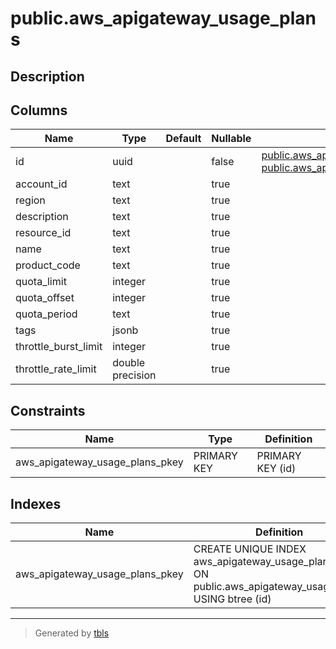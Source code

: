 # public.aws_apigateway_usage_plans

## Description

## Columns

| Name | Type | Default | Nullable | Children | Parents | Comment |
| ---- | ---- | ------- | -------- | -------- | ------- | ------- |
| id | uuid |  | false | [public.aws_apigateway_usage_plan_api_stages](public.aws_apigateway_usage_plan_api_stages.md) [public.aws_apigateway_usage_plan_keys](public.aws_apigateway_usage_plan_keys.md) |  |  |
| account_id | text |  | true |  |  |  |
| region | text |  | true |  |  |  |
| description | text |  | true |  |  |  |
| resource_id | text |  | true |  |  |  |
| name | text |  | true |  |  |  |
| product_code | text |  | true |  |  |  |
| quota_limit | integer |  | true |  |  |  |
| quota_offset | integer |  | true |  |  |  |
| quota_period | text |  | true |  |  |  |
| tags | jsonb |  | true |  |  |  |
| throttle_burst_limit | integer |  | true |  |  |  |
| throttle_rate_limit | double precision |  | true |  |  |  |

## Constraints

| Name | Type | Definition |
| ---- | ---- | ---------- |
| aws_apigateway_usage_plans_pkey | PRIMARY KEY | PRIMARY KEY (id) |

## Indexes

| Name | Definition |
| ---- | ---------- |
| aws_apigateway_usage_plans_pkey | CREATE UNIQUE INDEX aws_apigateway_usage_plans_pkey ON public.aws_apigateway_usage_plans USING btree (id) |

---

> Generated by [tbls](https://github.com/k1LoW/tbls)
